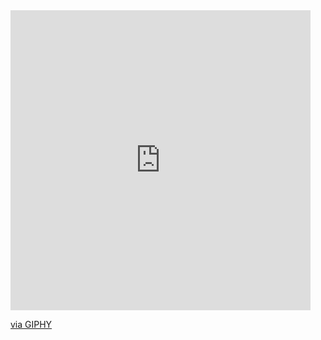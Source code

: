 <iframe src="https://giphy.com/embed/M4NykXxUE0HAcK7UJ6" width="480" height="480" style="" frameBorder="0" class="giphy-embed" allowFullScreen></iframe><p><a href="https://giphy.com/stickers/shecodesio-computer-javascript-shecodes-M4NykXxUE0HAcK7UJ6">via GIPHY</a></p>
